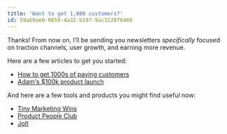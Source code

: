 ```yaml
---
title: 'Want to get 1,000 customers?'
id: 59ab9ae0-0659-4a32-b197-9ac3228f0480
---
```

Thanks! From now on, I’ll be sending you newsletters <em>specifically </em>focused on traction channels, user growth, and earning more revenue.

Here are a few articles to get you started:

<ul>
    <li><a href="https://justinjackson.ca/chris-nagele/">How to get 1000s of paying customers</a></li>
    <li><a href="https://justinjackson.ca/adam-wathan-launch/">Adam's $100k product launch</a></li>
</ul>

And here are a few tools and products you might find useful now:

<ul>
    <li><a href="https://tinymarketingwins.com">Tiny Marketing Wins</a></li>
    <li><a href="https://productpeople.club">Product People Club</a></li>
    <li><a href="https://justinjackson.ca/jolt">Jolt</a></li>
</ul>